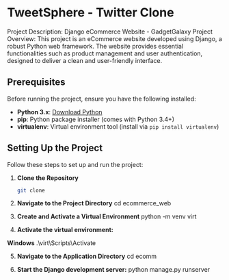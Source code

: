 # TweetSphere - Twitter Clone

Project Description: Django eCommerce Website - GadgetGalaxy
Project Overview:
This project is an eCommerce website developed using Django, a robust Python web framework. The website provides essential functionalities such as product management and user authentication, designed to deliver a clean and user-friendly interface.

## Prerequisites

Before running the project, ensure you have the following installed:

- **Python 3.x**: [Download Python](https://www.python.org/downloads/)
- **pip**: Python package installer (comes with Python 3.4+)
- **virtualenv**: Virtual environment tool (install via `pip install virtualenv`)

## Setting Up the Project

Follow these steps to set up and run the project:

1. **Clone the Repository**

   ```sh
   git clone
   ```

2. **Navigate to the Project Directory**
   cd ecommerce_web

3. **Create and Activate a Virtual Environment**
   python -m venv virt

4. **Activate the virtual environment:**

**Windows**
.\virt\Scripts\Activate

5. **Navigate to the Application Directory**
   cd ecomm

6. **Start the Django development server:**
   python manage.py runserver
